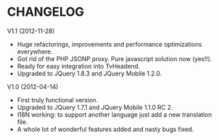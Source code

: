 # CHANGELOG

V1.1 (2012-11-28)

- Huge refactorings, improvements and performance optimizations everywhere.
- Got rid of the PHP JSONP proxy. Pure javascript solution now (yes!!).
- Ready for easy integration into TvHeadend.
- Upgraded to JQuery 1.8.3 and JQuery Mobile 1.2.0.

V1.0 (2012-04-14)
 
- First truly functional version.
- Upgraded to JQuery 1.7.1 and JQuery Mobile 1.1.0 RC 2.
- I18N working: to support another language just add a new translation file.
- A whole lot of wonderful features added and nasty bugs fixed.  